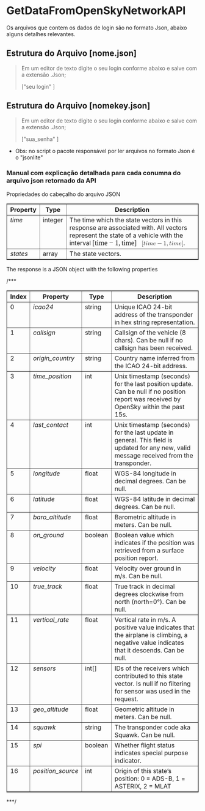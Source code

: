 # GetDataFromOpenSkyNetworkAPI
Os arquivos que contem os dados de login são no formato Json, abaixo alguns detalhes relevantes.

## Estrutura do Arquivo [nome.json]
> <p>Em um editor de texto digite o seu login conforme abaixo e salve com a extensão .Json; <p>
>["seu login"
>]

## Estrutura do Arquivo [nomekey.json]
> <p>Em um editor de texto digite o seu login conforme abaixo e salve com a extensão .Json;<p>
>["sua_senha"
>]

+ Obs: no script o pacote responsável por ler arquivos no formato Json é o "jsonlite"

### Manual com explicação detalhada para cada conumna do arquivo json retornado da API

 <p> Propriedades do cabeçalho do arquivo JSON <p> 
  <div class="wy-table-responsive" wfd-id="159"><table border="1" class="docutils">
<colgroup>
<col width="16%">
<col width="11%">
<col width="73%">
</colgroup>
<thead valign="bottom">
<tr class="row-odd"><th class="head">Property</th>
<th class="head">Type</th>
<th class="head">Description</th>
</tr>
</thead>
<tbody valign="top">
<tr class="row-even"><td><em>time</em></td>
<td>integer</td>
<td>The time which the state vectors in this response are associated with.
All vectors represent the state of a vehicle with the interval
<span class="math notranslate nohighlight" wfd-id="160"><span class="MathJax_Preview" style="color: inherit; display: none;" wfd-id="286"></span><span class="MathJax" id="MathJax-Element-1-Frame" tabindex="0" style="position: relative;" wfd-id="309" data-mathml="<math xmlns=&quot;http://www.w3.org/1998/Math/MathML&quot;><mo stretchy=&quot;false&quot;>[</mo><mi>t</mi><mi>i</mi><mi>m</mi><mi>e</mi><mo>&amp;#x2212;</mo><mn>1</mn><mo>,</mo><mi>t</mi><mi>i</mi><mi>m</mi><mi>e</mi><mo stretchy=&quot;false&quot;>]</mo></math>" role="presentation"><nobr aria-hidden="true"><span class="math" id="MathJax-Span-1" style="width: 8.075em; display: inline-block;" wfd-id="395"><span style="display: inline-block; position: relative; width: 6.888em; height: 0px; font-size: 117%;" wfd-id="397"><span style="position: absolute; clip: rect(1.309em, 1006.77em, 2.674em, -999.997em); top: -2.252em; left: 0em;" wfd-id="398"><span class="mrow" id="MathJax-Span-2" wfd-id="400"><span class="mo" id="MathJax-Span-3" style="font-family: MathJax_Main;" wfd-id="413">[</span><span class="mi" id="MathJax-Span-4" style="font-family: MathJax_Math-italic;" wfd-id="412">t</span><span class="mi" id="MathJax-Span-5" style="font-family: MathJax_Math-italic;" wfd-id="411">i</span><span class="mi" id="MathJax-Span-6" style="font-family: MathJax_Math-italic;" wfd-id="410">m</span><span class="mi" id="MathJax-Span-7" style="font-family: MathJax_Math-italic;" wfd-id="409">e</span><span class="mo" id="MathJax-Span-8" style="font-family: MathJax_Main; padding-left: 0.24em;" wfd-id="408">−</span><span class="mn" id="MathJax-Span-9" style="font-family: MathJax_Main; padding-left: 0.24em;" wfd-id="407">1</span><span class="mo" id="MathJax-Span-10" style="font-family: MathJax_Main;" wfd-id="406">,</span><span class="mi" id="MathJax-Span-11" style="font-family: MathJax_Math-italic; padding-left: 0.181em;" wfd-id="405">t</span><span class="mi" id="MathJax-Span-12" style="font-family: MathJax_Math-italic;" wfd-id="404">i</span><span class="mi" id="MathJax-Span-13" style="font-family: MathJax_Math-italic;" wfd-id="403">m</span><span class="mi" id="MathJax-Span-14" style="font-family: MathJax_Math-italic;" wfd-id="402">e</span><span class="mo" id="MathJax-Span-15" style="font-family: MathJax_Main;" wfd-id="401">]</span></span><span style="display: inline-block; width: 0px; height: 2.258em;" wfd-id="399"></span></span></span><span style="display: inline-block; overflow: hidden; vertical-align: -0.344em; border-left: 0px solid; width: 0px; height: 1.323em;" wfd-id="396"></span></span></nobr><span class="MJX_Assistive_MathML" role="presentation" wfd-id="394"><math xmlns="http://www.w3.org/1998/Math/MathML"><mo stretchy="false">[</mo><mi>t</mi><mi>i</mi><mi>m</mi><mi>e</mi><mo>−</mo><mn>1</mn><mo>,</mo><mi>t</mi><mi>i</mi><mi>m</mi><mi>e</mi><mo stretchy="false">]</mo></math></span></span><script type="math/tex" id="MathJax-Element-1">[time - 1, time]</script></span>.</td>
</tr>
<tr class="row-odd"><td><em>states</em></td>
<td>array</td>
<td>The state vectors.</td>
</tr>
</tbody>
</table></div>
  
  

<p>The response is a JSON object with the following properties</p>




/***
<div class="wy-table-responsive" wfd-id="157"><table border="1" class="docutils">
<colgroup>
<col width="7%">
<col width="19%">
<col width="9%">
<col width="65%">
</colgroup>
<thead valign="bottom">
<tr class="row-odd"><th class="head">Index</th>
<th class="head">Property</th>
<th class="head">Type</th>
<th class="head">Description</th>
</tr>
</thead>
<tbody valign="top">
<tr class="row-even"><td>0</td>
<td><em>icao24</em></td>
<td>string</td>
<td>Unique ICAO 24-bit address of the transponder in hex string
representation.</td>
</tr>
<tr class="row-odd"><td>1</td>
<td><em>callsign</em></td>
<td>string</td>
<td>Callsign of the vehicle (8 chars). Can be null if no callsign
has been received.</td>
</tr>
<tr class="row-even"><td>2</td>
<td><em>origin_country</em></td>
<td>string</td>
<td>Country name inferred from the ICAO 24-bit address.</td>
</tr>
<tr class="row-odd"><td>3</td>
<td><em>time_position</em></td>
<td>int</td>
<td>Unix timestamp (seconds) for the last position update. Can be
null if no position report was received by OpenSky within the
past 15s.</td>
</tr>
<tr class="row-even"><td>4</td>
<td><em>last_contact</em></td>
<td>int</td>
<td>Unix timestamp (seconds) for the last update in general. This
field is updated for any new, valid message received from the
transponder.</td>
</tr>
<tr class="row-odd"><td>5</td>
<td><em>longitude</em></td>
<td>float</td>
<td>WGS-84 longitude in decimal degrees. Can be null.</td>
</tr>
<tr class="row-even"><td>6</td>
<td><em>latitude</em></td>
<td>float</td>
<td>WGS-84 latitude in decimal degrees. Can be null.</td>
</tr>
<tr class="row-odd"><td>7</td>
<td><em>baro_altitude</em></td>
<td>float</td>
<td>Barometric altitude in meters. Can be null.</td>
</tr>
<tr class="row-even"><td>8</td>
<td><em>on_ground</em></td>
<td>boolean</td>
<td>Boolean value which indicates if the position was retrieved from
a surface position report.</td>
</tr>
<tr class="row-odd"><td>9</td>
<td><em>velocity</em></td>
<td>float</td>
<td>Velocity over ground in m/s. Can be null.</td>
</tr>
<tr class="row-even"><td>10</td>
<td><em>true_track</em></td>
<td>float</td>
<td>True track in decimal degrees clockwise from north (north=0°).
Can be null.</td>
</tr>
<tr class="row-odd"><td>11</td>
<td><em>vertical_rate</em></td>
<td>float</td>
<td>Vertical rate in m/s. A positive value indicates that the
airplane is climbing, a negative value indicates that it
descends. Can be null.</td>
</tr>
<tr class="row-even"><td>12</td>
<td><em>sensors</em></td>
<td>int[]</td>
<td>IDs of the receivers which contributed to this state vector.
Is null if no filtering for sensor was used in the request.</td>
</tr>
<tr class="row-odd"><td>13</td>
<td><em>geo_altitude</em></td>
<td>float</td>
<td>Geometric altitude in meters. Can be null.</td>
</tr>
<tr class="row-even"><td>14</td>
<td><em>squawk</em></td>
<td>string</td>
<td>The transponder code aka Squawk. Can be null.</td>
</tr>
<tr class="row-odd"><td>15</td>
<td><em>spi</em></td>
<td>boolean</td>
<td>Whether flight status indicates special purpose indicator.</td>
</tr>
<tr class="row-even"><td>16</td>
<td><em>position_source</em></td>
<td>int</td>
<td>Origin of this state’s position: 0 = ADS-B, 1 = ASTERIX, 2 = MLAT</td>
</tr>
</tbody>
</table></div>
***/
